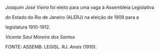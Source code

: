 

*Joaquim José Vieira* foi eleito para uma vaga à Assembleia Legislativa

do Estado do Rio de Janeiro (ALERJ) na eleição de 1909 para a

legislatura 1910-1912.



*Vicente Saul Moreira dos Santos*



FONTE: ASSEMB. LEGISL. RJ. *Anais* (1910).

